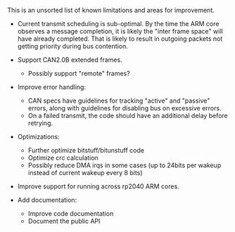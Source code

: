 This is an unsorted list of known limitations and areas for
improvement.

* Current transmit scheduling is sub-optimal.  By the time the ARM
  core observes a message completion, it is likely the "inter frame
  space" will have already completed.  That is likely to result in
  outgoing packets not getting priority during bus contention.

* Support CAN2.0B extended frames.
  * Possibly support "remote" frames?

* Improve error handling:
  * CAN specs have guidelines for tracking "active" and "passive"
    errors, along with guidelines for disabling bus on excessive
    errors.
  * On a failed transmit, the code should have an additional delay
    before retrying.

* Optimizations:
  * Further optimize bitstuff/bitunstuff code
  * Optimize crc calculation
  * Possibly reduce DMA irqs in some cases (up to 24bits per wakeup
    instead of current wakeup every 8 bits)

* Improve support for running across rp2040 ARM cores.

* Add documentation:
  * Improve code documentation
  * Document the public API
